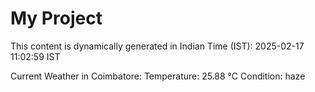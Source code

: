 # My Project

This content is dynamically generated in Indian Time (IST): 2025-02-17 11:02:59 IST


Current Weather in Coimbatore:
Temperature: 25.88 °C
Condition: haze
